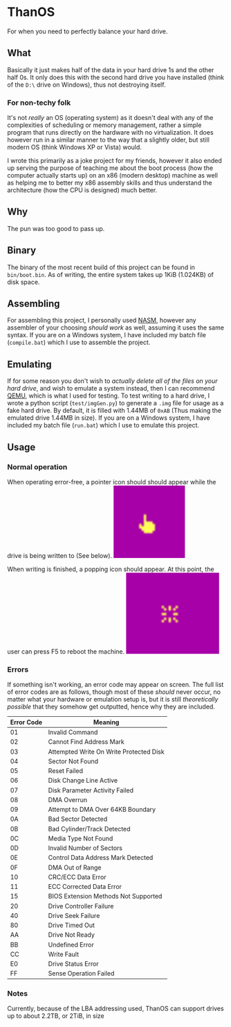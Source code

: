 # ThanOS
For when you need to perfectly balance your hard drive.

## What
Basically it just makes half of the data in your hard drive 1s and the other half 0s. It only does this with the second hard drive you have installed (think of the `D:\` drive on Windows), thus not destroying itself.

### For non-techy folk
It's not *really* an OS (operating system) as it doesn't deal with any of the complexities of scheduling or memory management, rather a simple program that runs directly on the hardware with no virtualization. It does however run in a similar manner to the way that a slightly older, but still modern OS (think Windows XP or Vista) would.

I wrote this primarily as a joke project for my friends, however it also ended up serving the purpose of teaching me about the boot process (how the computer actually starts up) on an x86 (modern desktop) machine as well as helping me to better my x86 assembly skills and thus understand the architecture (how the CPU is designed) much better.

## Why
The pun was too good to pass up.

## Binary
The binary of the most recent build of this project can be found in `bin/boot.bin`. As of writing, the entire system takes up 1KiB (1.024KB) of disk space.

## Assembling 
For assembling this project, I personally used [NASM](https://www.nasm.us/), however any assembler of your choosing *should work* as well, assuming it uses the same syntax. If you are on a Windows system, I have included my batch file (`compile.bat`) which I use to assemble the project.

## Emulating
If for some reason you don't wish to *actually delete all of the files on your hard drive*, and wish to emulate a system instead, then I can recommend [QEMU](https://www.qemu.org/), which is what I used for testing. To test writing to a hard drive, I wrote a python script (`test/imgGen.py`) to generate a `.img` file for usage as a fake hard drive. By default, it is filled with 1.44MB of `0xAB` (Thus making the emulated drive 1.44MB in size). If you are on a Windows system, I have included my batch file (`run.bat`) which I use to emulate this project. 

## Usage
### Normal operation
When operating error-free, a pointer icon should should appear while the drive is being written to (See below).
<img src="docs/pointer.png" alt="Pointer Image"/>

When writing is finished, a popping icon should appear. At this point, the user can press F5 to reboot the machine. 
<img src="docs/snap.png" alt="Popping Image"/>

### Errors
If something isn't working, an error code may appear on screen. The full list of error codes are as follows, though most of these *should* never occur, no matter what your hardware or emulation setup is, but it is still *theoretically possible* that they somehow get outputted, hence why they are included. 

| Error Code | Meaning                                 |
|------------|-----------------------------------------|
| 01         | Invalid Command                         |
| 02         | Cannot Find Address Mark                |
| 03         | Attempted Write On Write Protected Disk |
| 04         | Sector Not Found                        |
| 05         | Reset Failed                            |
| 06         | Disk Change Line Active                 |
| 07         | Disk Parameter Activity Failed          |
| 08         | DMA Overrun                             |
| 09         | Attempt to DMA Over 64KB Boundary       |
| 0A         | Bad Sector Detected                     |
| 0B         | Bad Cylinder/Track Detected             |
| 0C         | Media Type Not Found                    |
| 0D         | Invalid Number of Sectors               |
| 0E         | Control Data Address Mark Detected      |
| 0F         | DMA Out of Range                        |
| 10         | CRC/ECC Data Error                      |
| 11         | ECC Corrected Data Error                |
| 15         | BIOS Extension Methods Not Supported    |
| 20         | Drive Controller Failure                |
| 40         | Drive Seek Failure                      |
| 80         | Drive Timed Out                         |
| AA         | Drive Not Ready                         |
| BB         | Undefined Error                         |
| CC         | Write Fault                             |
| E0         | Drive Status Error                      |
| FF         | Sense Operation Failed                  |

### Notes
Currently, because of the LBA addressing used, ThanOS can support drives up to about 2.2TB, or 2TiB, in size
